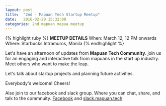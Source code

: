 ```yaml
---
layout: post
title:  "2nd - Mapuan Tech Startup Meetup"
date:   2016-02-29 15:32:00
categories: 2nd mapuan mapua meetup
---
```


{% highlight ruby %}
**MEETUP DETAILS**
When: March 12, 12 PM onwards
Where: Starbucks Intramuros, Manila
{% endhighlight %}

Let's have an afternoon of updates from **Mapuan Tech Community**.
join us for an engaging and interactive talk from mapuans in the start up industry. Meet others who want to make the leap.

Let's talk about startup projects and planning future activities.

Everybody's welcome! Cheers!

Also join to our facebook and slack group. Where you can chat, share, and talk to the commnuity.
[Facebook](https://www.facebook.com/groups/225295784331139) and [slack.mapuan.tech](http://slack.mapuan.tech)
